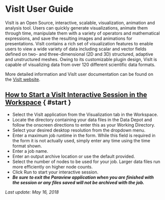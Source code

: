 # VisIt User Guide


VisIt is an Open Source, interactive, scalable, visualization, animation and analysis tool. Users can quickly generate visualizations, animate them through time, manipulate them with a variety of operators and mathematical expressions, and save the resulting images and animations for presentations. VisIt contains a rich set of visualization features to enable users to view a wide variety of data including scalar and vector fields defined on two- and three-dimensional (2D and 3D) structured, adaptive and unstructured meshes. Owing to its customizable plugin design, VisIt is capable of visualizing data from over 120 different scientific data formats.

More detailed information and VisIt user documentation can be found on the <a href="https://wci.llnl.gov/simulation/computer-codes/visit/" title="VisIt Website" target="_blank">VisIt website</a>.

## [How to Start a VisIt Interactive Session in the Workspace](#start) { #start }

<ul>
	<li>Select the VisIt application from the Visualization tab in the Workspace.</li>
	<li>Locate the directory containing your data files in the Data Depot and follow the onscreen directions to enter this as your Working Directory.</li>
	<li>Select your desired desktop resolution from the dropdown menu.</li>
	<li>Enter a maximum job runtime in the form. While this field is required in the form it is not actually used, simply enter any time using the time format shown.</li>
	<li>Enter a job name.</li>
	<li>Enter an output archive location or use the default provided.</li>
	<li>Select the number of nodes to be used for your job. Larger data files run more efficiently on higher node counts.</li>
	<li>Click Run to start your interactive session.</li>
	<li><strong><em>Be sure to exit the Paraview application when you are finished with the session or any files saved will not be archived with the job.</em></strong></li>
</ul>

 

<em>Last update: May 16, 2018</em>

